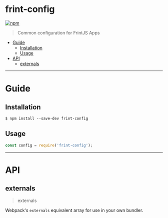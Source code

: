 # frint-config

[![npm](https://img.shields.io/npm/v/frint-config.svg)](https://www.npmjs.com/package/frint-config)

> Common configuration for FrintJS Apps

<!-- MarkdownTOC autolink=true bracket=round -->

- [Guide](#guide)
  - [Installation](#installation)
  - [Usage](#usage)
- [API](#api)
  - [externals](#externals)

<!-- /MarkdownTOC -->

---

# Guide

## Installation

```
$ npm install --save-dev frint-config
```

## Usage

```js
const config = require('frint-config');
```

---

# API

## externals

> externals

Webpack's `externals` equivalent array for use in your own bundler.
